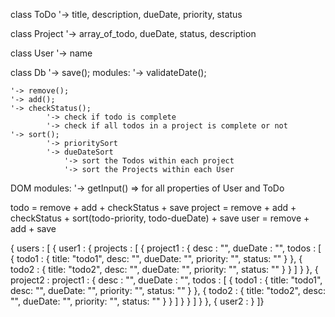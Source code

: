 class ToDo
    '-> title, description, dueDate, priority, status

class Project
    '-> array_of_todo, dueDate, status, description

class User
    '-> name

class Db
    '-> save();
modules: 
    '-> validateDate();

    '-> remove();
    '-> add();
    '-> checkStatus();
            '-> check if todo is complete
            '-> check if all todos in a project is complete or not
    '-> sort();
            '-> prioritySort
            '-> dueDateSort
                '-> sort the Todos within each project
                '-> sort the Projects within each User


DOM modules:
    '-> getInput() => for all properties of User and ToDo
 
todo = remove + add + checkStatus + save
project = remove + add + checkStatus + sort(todo-priority, todo-dueDate) + save
user = remove + add + save

{ users : [
    {
        user1 : {
            projects : [
                {
                    project1 : {
                        desc : "",
                        dueDate : "",
                        todos : [
                            {
                                todo1 : {
                                    title: "todo1",
                                    desc: "",
                                    dueDate: "",
                                    priority: "",
                                    status: ""
                                }
                            },
                            {
                                todo2 : {
                                    title: "todo2",
                                    desc: "",
                                    dueDate: "",
                                    priority: "",
                                    status: ""
                                }
                            }
                        ]
                    }
                },
                {
                    project2 : project1 : {
                        desc : "",
                        dueDate : "",
                        todos : [
                            {
                                todo1 : {
                                    title: "todo1",
                                    desc: "",
                                    dueDate: "",
                                    priority: "",
                                    status: ""
                                }
                            },
                            {
                                todo2 : {
                                    title: "todo2",
                                    desc: "",
                                    dueDate: "",
                                    priority: "",
                                    status: ""
                                }
                            }
                        ]
                    }
                }
            ]
        }
    },
    {
        user2 :
    }
]}
